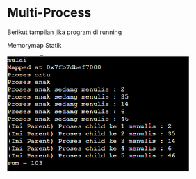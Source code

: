 # Multi-Process

<p> Berikut tampilan jika program di running</p>
<p> Memorymap Statik </p>
<img src = "https://github.com/Alfinnnnn/Multi-Process/blob/main/ss/memorymap_static.png">

